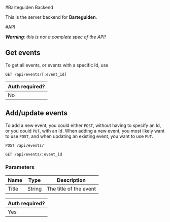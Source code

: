 #Barteguiden Backend

This is the server backend for **Barteguiden**.


#API

_**Warning**: this is not a complete spec of the API!_

## Get events

To get all events, or events with a specific Id, use

```
GET /api/events/[:event_id]
```

| Auth required? |
|----------------|
|  No            |


## Add/update events

To add a new event, you could either `POST`, without having to specify an Id,
or you could `PUT`, with an Id. When adding a new event, you most likely want
to use `POST`, and when updating an existing event, you want to use `PUT`.

```
POST /api/events/
```

```
GET /api/events/:event_id
```

### Parameters

| Name   | Type   |  Description           |
|--------|--------|------------------------|
| Title  | String | The title of the event |


| Auth required? |
|----------------|
|  Yes           |
